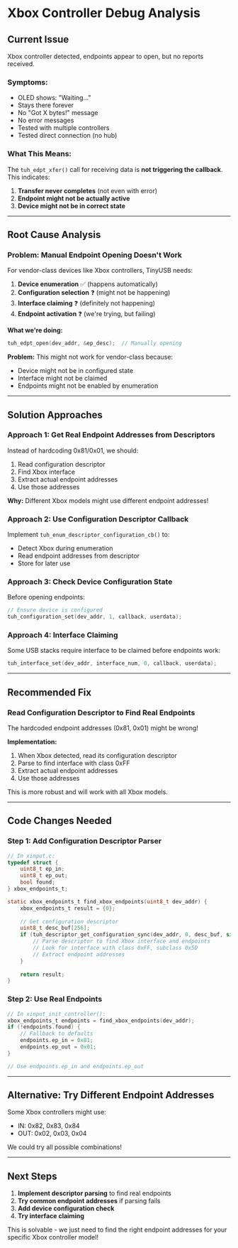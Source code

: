 # Xbox Controller Debug Analysis

## Current Issue

Xbox controller detected, endpoints appear to open, but no reports received.

### Symptoms:
- OLED shows: "Waiting..."
- Stays there forever
- No "Got X bytes!" message
- No error messages
- Tested with multiple controllers
- Tested direct connection (no hub)

### What This Means:

The `tuh_edpt_xfer()` call for receiving data is **not triggering the callback**. This indicates:

1. **Transfer never completes** (not even with error)
2. **Endpoint might not be actually active**
3. **Device might not be in correct state**

---

## Root Cause Analysis

### Problem: Manual Endpoint Opening Doesn't Work

For vendor-class devices like Xbox controllers, TinyUSB needs:

1. **Device enumeration** ✅ (happens automatically)
2. **Configuration selection** ❓ (might not be happening)
3. **Interface claiming** ❓ (definitely not happening)
4. **Endpoint activation** ❓ (we're trying, but failing)

**What we're doing:**
```c
tuh_edpt_open(dev_addr, &ep_desc);  // Manually opening
```

**Problem:** This might not work for vendor-class because:
- Device might not be in configured state
- Interface might not be claimed
- Endpoints might not be enabled by enumeration

---

## Solution Approaches

### Approach 1: Get Real Endpoint Addresses from Descriptors

Instead of hardcoding 0x81/0x01, we should:

1. Read configuration descriptor
2. Find Xbox interface
3. Extract actual endpoint addresses
4. Use those addresses

**Why:** Different Xbox models might use different endpoint addresses!

### Approach 2: Use Configuration Descriptor Callback

Implement `tuh_enum_descriptor_configuration_cb()` to:
- Detect Xbox during enumeration
- Read endpoint addresses from descriptor
- Store for later use

### Approach 3: Check Device Configuration State

Before opening endpoints:
```c
// Ensure device is configured
tuh_configuration_set(dev_addr, 1, callback, userdata);
```

### Approach 4: Interface Claiming

Some USB stacks require interface to be claimed before endpoints work:
```c
tuh_interface_set(dev_addr, interface_num, 0, callback, userdata);
```

---

## Recommended Fix

### Read Configuration Descriptor to Find Real Endpoints

The hardcoded endpoint addresses (0x81, 0x01) might be wrong!

**Implementation:**
1. When Xbox detected, read its configuration descriptor
2. Parse to find interface with class 0xFF
3. Extract actual endpoint addresses
4. Use those addresses

This is more robust and will work with all Xbox models.

---

## Code Changes Needed

### Step 1: Add Configuration Descriptor Parser

```c
// In xinput.c:
typedef struct {
    uint8_t ep_in;
    uint8_t ep_out;
    bool found;
} xbox_endpoints_t;

static xbox_endpoints_t find_xbox_endpoints(uint8_t dev_addr) {
    xbox_endpoints_t result = {0};
    
    // Get configuration descriptor
    uint8_t desc_buf[256];
    if (tuh_descriptor_get_configuration_sync(dev_addr, 0, desc_buf, sizeof(desc_buf)) == XFER_RESULT_SUCCESS) {
        // Parse descriptor to find Xbox interface and endpoints
        // Look for interface with class 0xFF, subclass 0x5D
        // Extract endpoint addresses
    }
    
    return result;
}
```

### Step 2: Use Real Endpoints

```c
// In xinput_init_controller():
xbox_endpoints_t endpoints = find_xbox_endpoints(dev_addr);
if (!endpoints.found) {
    // Fallback to defaults
    endpoints.ep_in = 0x81;
    endpoints.ep_out = 0x01;
}

// Use endpoints.ep_in and endpoints.ep_out
```

---

## Alternative: Try Different Endpoint Addresses

Some Xbox controllers might use:
- IN: 0x82, 0x83, 0x84
- OUT: 0x02, 0x03, 0x04

We could try all possible combinations!

---

## Next Steps

1. **Implement descriptor parsing** to find real endpoints
2. **Try common endpoint addresses** if parsing fails
3. **Add device configuration check**
4. **Try interface claiming**

This is solvable - we just need to find the right endpoint addresses for your specific Xbox controller model!




